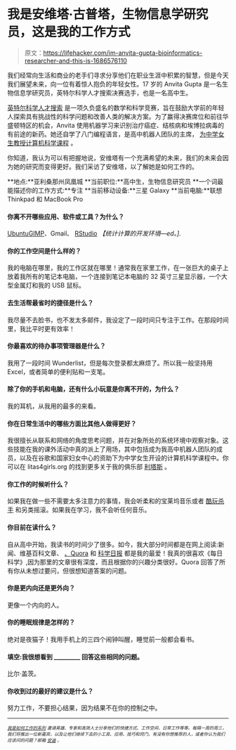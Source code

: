 # 我是安维塔·古普塔，生物信息学研究员，这是我的工作方式

> 原文：<https://lifehacker.com/im-anvita-gupta-bioinformatics-researcher-and-this-is-1686576110>

我们经常向生活和商业的老手们寻求分享他们在职业生涯中积累的智慧，但是今天我们展望未来，向一位有着惊人抱负的年轻女性。17 岁的 Anvita Gupta 是一名生物信息学研究员，英特尔科学人才搜索决赛选手，也是一名高中生。



[英特尔科学人才搜索](https://student.societyforscience.org/intel-sts) 是一项久负盛名的数学和科学竞赛，旨在鼓励大学前的年轻人探索具有挑战性的科学问题和改善人类的解决方案。为了赢得决赛席位和前往华盛顿特区的机会，Anvita 使用机器学习来识别治疗癌症、结核病和埃博拉病毒的有前途的新药。她还自学了八门编程语言，是高中机器人团队的主席， [为中学女生教授计算机科学课程](http://www.litas4girls.org) 。

你知道，我认为可以有把握地说，安维塔有一个充满希望的未来，我们的未来会因为她的研究而变得更好。我们采访了安维塔，以了解她是如何工作的。

**地点:**亚利桑那州凤凰城
**当前职位:**高中生，生物信息研究员
**一个词最能描述你的工作方式:**专注
**当前移动设备:**三星 Galaxy
**当前电脑:**联想 Thinkpad 和 MacBook Pro

#### 你离不开哪些应用、软件或工具？为什么？

[Ubuntu](https://lifehacker.com/ubuntu-vs-mint-which-linux-distro-is-better-for-begin-5993297)[GIMP](http://lifehacker.com/five-best-photoshop-alternatives-1483312519)、Gmail、 [RStudio](http://www.rstudio.com/) *【统计计算的开发环境—ed。].*

#### 你的工作空间是什么样的？

我的电脑在哪里，我的工作区就在哪里！通常我在家里工作，在一张巨大的桌子上放着我所有的笔记本电脑，一个连接到笔记本电脑的 32 英寸三星显示器，一个大型金属灯和我的 USB 鼠标。

#### 去生活帮最省时的捷径是什么？

我尽量不去脸书，也不发太多邮件，我设定了一段时间只专注于工作。在那段时间里，我比平时更有效率！

#### 你最喜欢的待办事项管理器是什么？

我用了一段时间 Wunderlist，但是每次登录都太麻烦了。所以我一般坚持用 Excel，或者简单的便利贴和一支笔。

#### 除了你的手机和电脑，还有什么小玩意是你离不开的，为什么？

我的耳机，从我用的最多的来看。

#### 你在日常生活中的哪些方面比其他人做得更好？

我很擅长从联系和网络的角度思考问题，并在对象所处的系统环境中观察对象。这些技能在我的课外活动中真的派上了用场，其中包括成为我高中机器人团队的成员，以及在谷歌和国家妇女中心的资助下为中学女生开设的计算机科学课程中。你可以在 litas4girls.org 的找到更多关于我的俱乐部 [利塔斯](http://www.litas4girls.org/) 。

#### 你工作的时候听什么？

如果我在做一些不需要太多注意力的事情，我会听柔和的宝莱坞音乐或者 [酷玩](http://www.coldplay.com/)[杀手](http://www.thekillersmusic.com/) 和另类摇滚。如果我在学习，我不会听任何音乐。

#### 你目前在读什么？

自从高中开始，我读书的时间少了很多。如今，我大部分时间都是在网上阅读:新闻、维基百科文章、 [、Quora](http://www.quora.com/) 和 [科学日报](http://www.sciencedaily.com/) 都是我的最爱！我真的很喜欢《每日科学》,因为那里的文章很有深度，而且根据你的兴趣分类很好。Quora 回答了所有你从未想过要问，但很想知道答案的问题。

#### 你是更内向还是更外向？

更像一个内向的人。

#### 你的睡眠规律是怎样的？

绝对是夜猫子！我用手机上的三四个闹钟叫醒，睡觉前一般都会看书。

#### 填空:我很想看到 _________ 回答这些相同的问题。

比尔·盖茨。

#### 你收到过的最好的建议是什么？

努力工作，不要担心结果，因为结果不在你的控制之中。

* * *

*<small></small>*<small>[*<small>我是如何工作的系列</small>*](http://lifehacker.com/how-i-work/) *<small>邀请英雄、专家和高效人士分享他们的快捷方式、工作空间、日常工作等等。每隔一周的周三，我们将推出一位新嘉宾，以及让他们继续下去的小工具、应用、技巧和窍门。有没有你想推荐的人，或者你认为我们应该问的问题？邮箱</small>* [*<small>安迪</small>*](mailto:andy@lifehacker.com) <small>*。*</small></small>

<small></small>